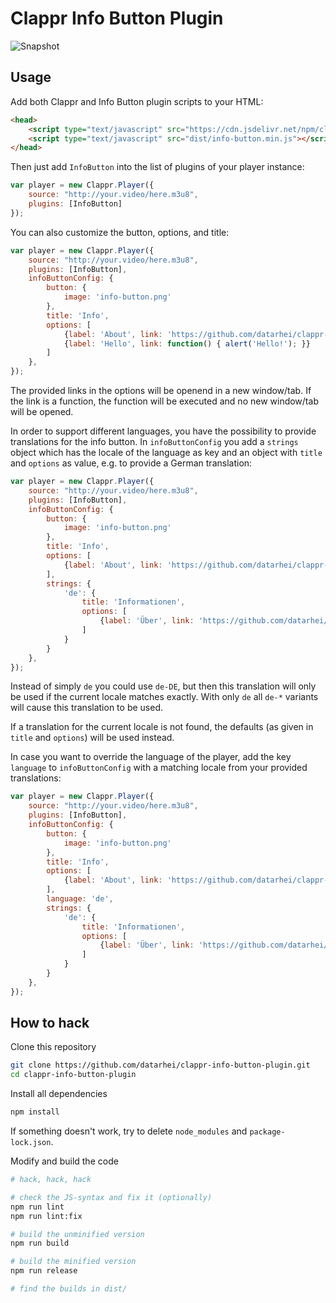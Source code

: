 # Clappr Info Button Plugin

![Snapshot](../master/snapshot.png)

## Usage

Add both Clappr and Info Button plugin scripts to your HTML:

```html
<head>
    <script type="text/javascript" src="https://cdn.jsdelivr.net/npm/clappr@latest/dist/clappr.min.js"></script>
    <script type="text/javascript" src="dist/info-button.min.js"></script>
</head>
```

Then just add `InfoButton` into the list of plugins of your player instance:

```javascript
var player = new Clappr.Player({
    source: "http://your.video/here.m3u8",
    plugins: [InfoButton]
});
```

You can also customize the button, options, and title:

```javascript
var player = new Clappr.Player({
    source: "http://your.video/here.m3u8",
    plugins: [InfoButton],
    infoButtonConfig: {
        button: {
            image: 'info-button.png'
        },
        title: 'Info',
        options: [
            {label: 'About', link: 'https://github.com/datarhei/clappr-info-button-plugin'},
            {label: 'Hello', link: function() { alert('Hello!'); }}
        ]
    },
});
```

The provided links in the options will be openend in a new window/tab. If the link is a function, the function will be executed and no
new window/tab will be opened.

In order to support different languages, you have the possibility to provide translations for the info button. In `infoButtonConfig` you
add a `strings` object which has the locale of the language as key and an object with `title` and `options` as value, e.g. to provide
a German translation:

```javascript
var player = new Clappr.Player({
    source: "http://your.video/here.m3u8",
    plugins: [InfoButton],
    infoButtonConfig: {
        button: {
            image: 'info-button.png'
        },
        title: 'Info',
        options: [
            {label: 'About', link: 'https://github.com/datarhei/clappr-info-button-plugin'},
        ],
        strings: {
            'de': {
                title: 'Informationen',
                options: [
                    {label: 'Über', link: 'https://github.com/datarhei/clappr-info-button-plugin'}
                ]
            }
        }
    },
});
```

Instead of simply `de` you could use `de-DE`, but then this translation will only be used if the current locale matches exactly. With only `de`
all `de-*` variants will cause this translation to be used.

If a translation for the current locale is not found, the defaults (as given in `title` and `options`) will be used instead.

In case you want to override the language of the player, add the key `language` to `infoButtonConfig` with a matching locale from your provided
translations:

```javascript
var player = new Clappr.Player({
    source: "http://your.video/here.m3u8",
    plugins: [InfoButton],
    infoButtonConfig: {
        button: {
            image: 'info-button.png'
        },
        title: 'Info',
        options: [
            {label: 'About', link: 'https://github.com/datarhei/clappr-info-button-plugin'},
        ],
        language: 'de',
        strings: {
            'de': {
                title: 'Informationen',
                options: [
                    {label: 'Über', link: 'https://github.com/datarhei/clappr-info-button-plugin'}
                ]
            }
        }
    },
});
```

## How to hack

Clone this repository

```bash
git clone https://github.com/datarhei/clappr-info-button-plugin.git
cd clappr-info-button-plugin
```

Install all dependencies

```bash
npm install
```

If something doesn't work, try to delete `node_modules` and `package-lock.json`.

Modify and build the code

```bash
# hack, hack, hack

# check the JS-syntax and fix it (optionally)
npm run lint
npm run lint:fix

# build the unminified version
npm run build

# build the minified version
npm run release

# find the builds in dist/
```

